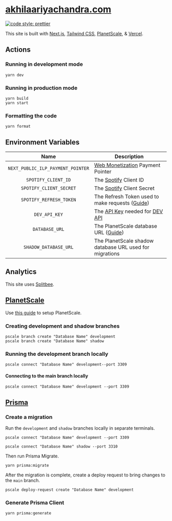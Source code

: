 # [akhilaariyachandra.com](https://akhilaariyachandra.com/)

[![code style: prettier](https://img.shields.io/badge/code_style-prettier-ff69b4.svg?style=flat-square)](https://github.com/prettier/prettier)

This site is built with [Next.js](https://nextjs.org/), [Tailwind CSS](https://tailwindcss.com/), [PlanetScale](https://planetscale.com/), & [Vercel](https://vercel.com/home).

## Actions

### Running in development mode

```shell
yarn dev
```

### Running in production mode

```shell
yarn build
yarn start
```

### Formatting the code

```shell
yarn format
```

## Environment Variables

|               Name                | Description                                                                                                                 |
| :-------------------------------: | --------------------------------------------------------------------------------------------------------------------------- |
| `NEXT_PUBLIC_ILP_PAYMENT_POINTER` | [Web Monetization](https://webmonetization.org/) Payment Pointer                                                            |
|        `SPOTIFY_CLIENT_ID`        | The [Spotify](https://developer.spotify.com/) Client ID                                                                     |
|      `SPOTIFY_CLIENT_SECRET`      | The [Spotify](https://developer.spotify.com/) Client Secret                                                                 |
|      `SPOTIFY_REFRESH_TOKEN`      | The Refresh Token used to make requests ([Guide](https://leerob.io/blog/spotify-api-nextjs))                                |
|           `DEV_API_KEY`           | The [API Key](https://docs.forem.com/api/#section/Authentication/api_key) needed for [DEV API](https://docs.forem.com/api/) |
|          `DATABASE_URL`           | The PlanetScale database URL ([Guide](https://davidparks.dev/blog/planetscale-deployment-with-prisma/))                     |
|       `SHADOW_DATABASE_URL`       | The PlanetScale shadow database URL used for migrations                                                                     |

## Analytics

This site uses [Splitbee](https://splitbee.io/).

## [PlanetScale](https://planetscale.com/)

Use [this guide](https://davidparks.dev/blog/planetscale-deployment-with-prisma/) to setup PlanetScale.

### Creating development and shadow branches

```shell
pscale branch create "Database Name" development
pscale branch create "Database Name" shadow
```

### Running the development branch locally

```shell
pscale connect "Database Name" development--port 3309
```

#### Connecting to the main branch locally

```shell
pscale connect "Database Name" development --port 3309
```

## [Prisma](https://www.prisma.io/)

### Create a migration

Run the `development` and `shadow` branches locally in separate terminals.

```shell
pscale connect "Database Name" development --port 3309
```

```shell
pscale connect "Database Name" shadow --port 3310
```

Then run Prisma Migrate.

```shell
yarn prisma:migrate
```

After the migration is complete, create a deploy request to bring changes to the `main` branch.

```shell
pscale deploy-request create "Database Name" development
```

### Generate Prisma Client

```shell
yarn prisma:generate
```
